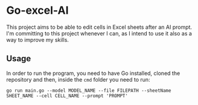 # Go-excel-AI

This project aims to be able to edit cells in Excel sheets after an AI prompt. I'm committing to this project whenever I can,
as I intend to use it also as a way to improve my skills.

## Usage

In order to run the program, you need to have Go installed, cloned the repository and then, inside the `cmd` folder you need to run:

```
go run main.go --model MODEL_NAME --file FILEPATH --sheetName SHEET_NAME --cell CELL_NAME --prompt 'PROMPT'
```
